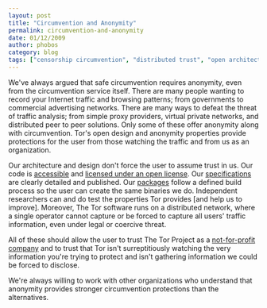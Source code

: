 ```yaml
---
layout: post
title: "Circumvention and Anonymity"
permalink: circumvention-and-anonymity
date: 01/12/2009
author: phobos
category: blog
tags: ["censorship circumvention", "distributed trust", "open architecture", "open philosophy"]
---
```


We've always argued that safe circumvention requires anonymity, even from the circumvention service itself. There are many people wanting to record your Internet traffic and browsing patterns; from governments to commercial advertising networks. There are many ways to defeat the threat of traffic analysis; from simple proxy providers, virtual private networks, and distributed peer to peer solutions. Only some of these offer anonymity along with circumvention. Tor's open design and anonymity properties provide protections for the user from those watching the traffic and from us as an organization.

Our architecture and design don't force the user to assume trust in us. Our code is [accessible](https://gitweb.torproject.org/tor.git/) and [licensed under an open license](https://gitweb.torproject.org/tor.git/blob/HEAD:/LICENSE). Our [specifications](https://gitweb.torproject.org/torspec.git) are clearly detailed and published. Our [packages](https://www.torproject.org/download/download) follow a defined build process so the user can create the same binaries we do. Independent researchers can and do test the properties Tor provides [and help us to improve]. Moreover, The Tor software runs on a distributed network, where a single operator cannot capture or be forced to capture all users' traffic information, even under legal or coercive threat.

All of these should allow the user to trust The Tor Project as a [not-for-profit company](https://www.torproject.org/about/corepeople) and to trust that Tor isn't surreptitiously watching the very information you're trying to protect and isn't gathering information we could be forced to disclose.

We're always willing to work with other organizations who understand that anonymity provides stronger circumvention protections than the alternatives.

